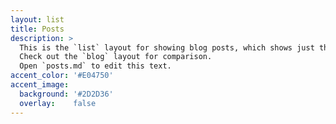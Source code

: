 ```yaml
---
layout: list
title: Posts
description: >
  This is the `list` layout for showing blog posts, which shows just the title and groups them by year of publication.
  Check out the `blog` layout for comparison.
  Open `posts.md` to edit this text.
accent_color: '#E04750'
accent_image:
  background: '#2D2D36'
  overlay:    false
---
```

